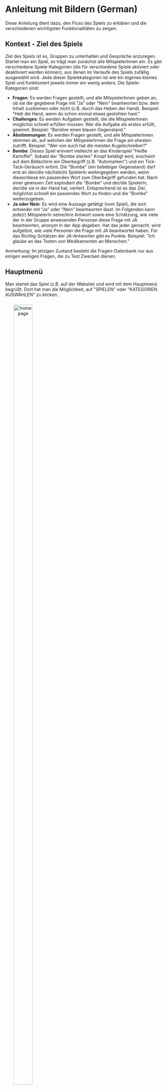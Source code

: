 # Anleitung mit Bildern (German)
Diese Anleitung dient dazu, den Fluss des Spiels zu erklären und die verschiedenen wichtigsten Funktionalitäten zu zeigen.

## Kontext - Ziel des Spiels
Ziel des Spiels ist es, Gruppen zu unterhalten und Gespräche anzuregen. Startet man ein Spiel, so trägt man zunächst alle MitspielerInnen ein. Es gibt verschiedene Spiele-Kategorien (die für verschiedene Spiele aktiviert oder deaktiviert werden können), aus denen im Verlaufe des Spiels zufällig ausgewählt wird. Jede dieser Spielekategorien ist wie ein eigenes kleines Spiel und funktioniert jeweils immer ein wenig anders. Die Spiele-Kategorien sind:

- **Fragen**: Es werden Fragen gestellt, und alle MitspielerInnen geben an, ob sie die gegebene Frage mit "Ja" oder "Nein" beantworten bzw. dem Inhalt zustimmen oder nicht (z.B. durch das Heben der Hand).
Beispiel: "Heb die Hand, wenn du schon einmal etwas gestohlen hast."
- **Challenges**: Es werden Aufgaben gestellt, die die MitspielerInnen möglichst schnell erfüllen müssen. Wer die Aufgabe als erstes erfüllt, gewinnt.
Beispiel: "Berühre einen blauen Gegenstand."
- **Abstimmungen**: Es werden Fragen gestellt, und alle MitspielerInnen stimmen ab, auf welchen der MitspielerInnen die Frage am ehesten zutrifft.
Beispiel: "Wer von euch hat die meisten Kugelschreiber?"
- **Bombe**: Dieses Spiel erinnert vielleicht an das Kinderspiel "Heiße Kartoffel". Sobald der "Bombe starten" Knopf betätigt wird, erscheint auf dem Bildschirm ein Oberbegriff (z.B. "Automarken") und ein Tick-Tack-Geräusch ertönt. Die "Bombe" (ein beliebiger Gegenstand) darf erst an den/die nächste(n) SpielerIn weitergegeben werden, wenn dieser/diese ein passendes Wort zum Oberbegriff gefunden hat. Nach einer gewissen Zeit explodiert die "Bombe" und der/die SpielerIn, der/die sie in der Hand hat, verliert. Entsprechend ist es das Ziel, möglichst schnell ein passendes Wort zu finden und die "Bombe" weiterzugeben.
- **Ja oder Nein**: Es wird eine Aussage getätigt (vom Spiel), die sich entweder mit "Ja" oder "Nein" beantworten lässt. Im Folgenden kann jede(r) MitspielerIn seine/ihre Antwort sowie eine Schätzung, wie viele der in der Gruppe anwesenden Personen diese Frage mit JA beantworten, anonym in der App abgeben. Hat das jeder gemacht, wird aufgelöst, wie viele Personen die Frage mit JA beantwortet haben. Für das Richtig-Schätzen der JA-Antworten gibt es Punkte.
Beispiel: "Ich glaube an das Testen von Medikamenten an Menschen."

Anmerkung: Im jetzigen Zustand besteht die Fragen-Datenbank nur aus einigen wenigen Fragen, die zu Test Zwecken dienen.

## Hauptmenü
Man startet das Spiel (z.B. auf der Website) und wird mit dem Hauptmenü begrüßt. Dort hat man die Möglichkeit, auf "SPIELEN" oder "KATEGORIEN AUSWÄHLEN" zu klicken.

<div align="center" style="display: inline-block; margin: 10px; text-align: center;">
    <img src="screenshots/home_page.png" alt="home page" width="80%">
    <p align="center" style="text-align: center;">Hauptmenü</p>
</div>
Kategorien wählen
Entscheidet man sich dazu, auf "KATEGORIEN AUSWÄHLEN" zu drücken, so landet man auf einer Seite, auf der man auswählen kann, mit welchen Kategorien gespielt wird, sollte ein neues Spiel gestartet werden.

<div align="center" style="display: inline-block; margin: 10px; text-align: center;">
    <img src="screenshots/categories_page.png" alt="categories page" width="80%">
    <p align="center" style="text-align: center;">Kategorien-Auswählen-Seite: Jeweilige (De-)Aktivierung der verschiedenen Spiele-Kategorien</p>
</div>

## Ein neues Spiel starten

Klickt man auf "SPIELEN", so gibt es mehrere Möglichkeiten, was passiert:

- Hat man noch nie ein Spiel gestartet, so landet man direkt auf der Mitspieler-Seite, um ein neues Spiel zu starten und dort einzutragen, wer alles bei diesem mitspielt.
- Hat man bereits ein Spiel gestartet, so landet man auf der Spiele-Auswahl-Seite. Dort kann man entweder ein neues Spiel starten oder das letzte gespielte Spiel beim alten Stand fortsetzen.
- Hat man bereits mehrere Spiele gestartet in der Vergangenheit, so landet man auf der Spiele-Auswahl-Seite. Zusätzlich zu den oben genannten Möglichkeiten kann man sich auch eine verständliche Liste der alten Spiele anzeigen lassen (Alte-Spiele-Seite) und diese alten Spielstände fortführen oder löschen.
 
Einen alten Spielstand fortzusetzen, bedeutet, dass
- schon gespielte Fragen, Challenges, Abstimmungen und Bomben nicht nochmal kommen,
- und die Spielerliste und die damals aktivierten Kategorien des alten Spiels übernommen werden.

Anmerkung: Die Liste aktiver Mitspieler kann jederzeit im Spiel selbst verändert werden.

<div align="center" style="display: inline-block; margin: 10px; text-align: center;">
    <img src="screenshots/game_selection/game_selection_page.png" alt="game selection page" width="80%">
    <p align="center" style="text-align: center;">Spiele-Auswahl-Seite</p>
</div>
<div align="center" style="display: inline-block; margin: 10px; text-align: center;">
    <img src="screenshots/game_selection/current_players_page.png" alt="current players page" width="80%">
    <p align="center" style="text-align: center;">Mitspieler-Seite</p>
</div>
<div align="center" style="display: inline-block; margin: 10px; text-align: center;">
    <img src="screenshots/game_selection/old_games_list_page.png" alt="old games list page" width="80%">
    <p align="center" style="text-align: center;">Alte Spiele Liste</p>
</div>

## Das Spiel läuft - Bilder-Beispiele zu den einzelnen Kategorien

### Frage

<div align="center" style="display: inline-block; margin: 10px; text-align: center;">
    <img src="screenshots/question.png" alt="questions screen1" width="80%">
</div>

### Challenge

<div align="center" style="display: inline-block; margin: 10px; text-align: center;">
    <img src="screenshots/challenge/screen1.png" alt="challenge screen1" width="80%">
    <img src="screenshots/challenge/screen2.png" alt="challenge screen2" width="80%">
</div>

### Abstimmung

<div align="center" style="display: inline-block; margin: 10px; text-align: center;">
    <img src="screenshots/poll/screen1.png" alt="poll screen1" width="80%">
    <img src="screenshots/poll/screen2.png" alt="poll screen2" width="80%">
</div>

### Bombe

<div align="center" style="display: inline-block; margin: 10px; text-align: center;">
    <img src="screenshots/bomb/screen1.png" alt="bomb screen1" width="80%">
    <img src="screenshots/bomb/screen2.png" alt="bomb screen2" width="80%">
    <img src="screenshots/bomb/screen3.png" alt="bomb screen3" width="80%">
</div>

### Ja oder Nein

<div align="center" style="display: inline-block; margin: 10px; text-align: center;">
    <img src="screenshots/yesno/screen1.png" alt="yesno screen1" width="80%">
    <img src="screenshots/yesno/screen2.png" alt="yesno screen2" width="80%">
    <img src="screenshots/yesno/screen3.png" alt="yesno screen3" width="80%">
    <img src="screenshots/yesno/screen4.png" alt="yesno screen4" width="80%">
    <img src="screenshots/yesno/screen5.png" alt="yesno screen5" width="80%">
    <img src="screenshots/yesno/screen6.png" alt="yesno screen6" width="80%">
    <img src="screenshots/yesno/screen7.png" alt="yesno screen7" width="80%">
    <img src="screenshots/yesno/screen8.png" alt="yesno screen8" width="80%">
</div>
